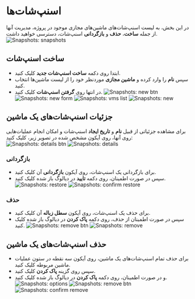 # اسنپ‌شات‌ها

در این بخش، به لیست اسنپ‌شات‌های ماشین‌های مجازی موجود در پروژه، مدیریت آنها از جمله **ساخت**، **حذف** و **بازگردانی** اسنپ‌شات، دسترسی خواهید داشت.
![Snapshots: snapshots](snapshots.png)

## ساخت اسنپ‌شات

- ابتدا روی دکمه **ساخت اسنپ‌شات جدید** کلیک کنید.
- سپس **نام** را وارد کرده و **ماشین مجازی** موردنظر خود را از لیست ماشین‌ها انتخاب کنید.
- در انتها روی **گرفتن اسنپ‌شات** کلیک کنید.
  ![Snapshots: new btn](new-snapshot-btn.png)
  ![Snapshots: new form](new-snapshot-form.png)
  ![Snapshots: vms list](vms-list-snapshot.png)
  ![Snapshots: new](create-new-snapshot.png)

## جزئیات اسنپ‌شات‌های یک ماشین

برای مشاهده جزئیاتی از قبیل **نام** و **تاریخ ایجاد** اسنپ‌شات و امکان انجام عملیات‌هایی روی آنها، روی آیکون مشخص شده در تصویر زیر، کلیک کنید:
![Snapshots: details btn](snapshot-details-btn.png)
![Snapshots: details](snapshot-details.png)

### بازگردانی

- برای بازگردانی یک اسنپ‌شات، روی آیکون **بازگردانی** آن کلیک کنید.
- سپس در صورت اطمینان، روی دکمه **تایید** در دیالوگ باز شده کلیک کنید.
  ![Snapshots: restore](restore-snapshot.png)
  ![Snapshots: confirm restore](confirm-restore-snapshot.png)

### حذف

- برای حذف یک اسنپ‌شات، روی آیکون **سطل زباله** آن کلیک کنید.
- سپس در صورت اطمینان از حذف، روی دکمه **پاک کردن** در دیالوگ باز شده کلیک کنید.
  ![Snapshots: remove btn](remove-snapshot-btn.png)
  ![Snapshots: remove](remove-snapshot.png)

## حذف اسنپ‌شات‌های یک ماشین

- برای حذف تمام اسنپ‌شات‌های یک ماشین، روی آیکون سه نقطه در ستون عملیات ماشین مربوطه کلیک کنید.
- سپس روی گزینه **پاک کردن** کلیک کنید.
- و در صورت اطمینان، روی دکمه **پاک کردن** در دیالوگ باز شده کلیک کنید.
  ![Snapshots: options](snapshots-options.png)
  ![Snapshots: remove btn](remove-snapshots-btn.png)
  ![Snapshots: confirm remove](remove-snapshots.png)
